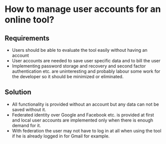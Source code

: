 # How to manage user accounts for an online tool?

## Requirements

* Users should be able to evaluate the tool easily without having an account
* User accounts are needed to save user specific data and to bill the user
* Implementing password storage and recovery and second factor authentication etc. are uninteresting and probably labour some work for the developer so it should be minimized or eliminated.

## Solution

* All functionality is provided without an account but any data can not be saved without it.
* Federated identity over Google and Facebook etc. is provided at first and local user accounts are implemented only when there is enough demand for it.
* With federation the user may not have to log in at all when using the tool if he is already logged in for Gmail for example.
